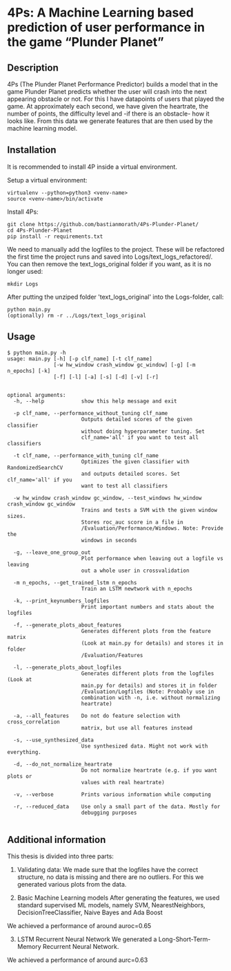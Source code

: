 # 4Ps: A Machine Learning based prediction of user performance in the game “Plunder Planet”

## Description

4Ps (The Plunder Planet Performance Predictor) builds a model that in the game Plunder Planet predicts whether the user will crash into the next appearing obstacle or not.
For this I have datapoints of users that played the game. At approximately each second, we have given the heartrate, the number of points, the difficulty level and -if there is an obstacle- how it looks like.
From this data we generate features that are then used by the machine learning model.

## Installation

It is recommended to install 4P inside a virtual environment.

Setup a virtual environment:
```
virtualenv --python=python3 <venv-name>
source <venv-name>/bin/activate
```

Install 4Ps:

```
git clone https://github.com/bastianmorath/4Ps-Plunder-Planet/
cd 4Ps-Plunder-Planet
pip install -r requirements.txt
```


We need to manually add the logfiles to the project. These will be refactored the first time the project runs and saved into Logs/text_logs_refactored/. You can then remove the text_logs_original folder if you want, as it is no longer used: 

```
mkdir Logs
```
After putting the unziped folder 'text_logs_original' into the Logs-folder, call:
```
python main.py
(optionally) rm -r ../Logs/text_logs_original
```

## Usage

```
$ python main.py -h
usage: main.py [-h] [-p clf_name] [-t clf_name]
               [-w hw_window crash_window gc_window] [-g] [-m n_epochs] [-k]
               [-f] [-l] [-a] [-s] [-d] [-v] [-r]


optional arguments:
  -h, --help            show this help message and exit
  
  -p clf_name, --performance_without_tuning clf_name
                        Outputs detailed scores of the given classifier
                        without doing hyperparameter tuning. Set
                        clf_name='all' if you want to test all classifiers
                        
  -t clf_name, --performance_with_tuning clf_name
                        Optimizes the given classifier with RandomizedSearchCV
                        and outputs detailed scores. Set clf_name='all' if you
                        want to test all classifiers
                        
  -w hw_window crash_window gc_window, --test_windows hw_window crash_window gc_window
                        Trains and tests a SVM with the given window sizes.
                        Stores roc_auc score in a file in
                        /Evaluation/Performance/Windows. Note: Provide the
                        windows in seconds
                        
  -g, --leave_one_group_out
                        Plot performance when leaving out a logfile vs leaving
                        out a whole user in crossvalidation
                        
  -m n_epochs, --get_trained_lstm n_epochs
                        Train an LSTM newtwork with n_epochs
                        
  -k, --print_keynumbers_logfiles
                        Print important numbers and stats about the logfiles
                        
  -f, --generate_plots_about_features
                        Generates different plots from the feature matrix
                        (Look at main.py for details) and stores it in folder
                        /Evaluation/Features
                        
  -l, --generate_plots_about_logfiles
                        Generates different plots from the logfiles (Look at
                        main.py for details) and stores it in folder
                        /Evaluation/Logfiles (Note: Probably use in
                        combination with -n, i.e. without normalizing
                        heartrate)
                        
  -a, --all_features    Do not do feature selection with cross_correlation
                        matrix, but use all features instead
                        
  -s, --use_synthesized_data
                        Use synthesized data. Might not work with everything.
                        
  -d, --do_not_normalize_heartrate
                        Do not normalize heartrate (e.g. if you want plots or
                        values with real heartrate)
                        
  -v, --verbose         Prints various information while computing
  
  -r, --reduced_data    Use only a small part of the data. Mostly for
                        debugging purposes


```


## Additional information

This thesis is divided into three parts:

1. Validating data:
  We made sure that the logfiles have the correct structure, no data is missing and there are no outliers.
  For this we generated various plots from the data. 

2. Basic Machine Learning models
  After generating the features, we used standard supervised ML models, namely SVM, NearestNeighbors, DecisionTreeClassifier, Naive Bayes and Ada Boost
  
  We achieved a performance of around auroc=0.65

3. LSTM Recurrent Neural Network
  We generated a Long-Short-Term-Memory Recurrent Neural Network. 
  
  We achieved a performance of around aurc=0.63

